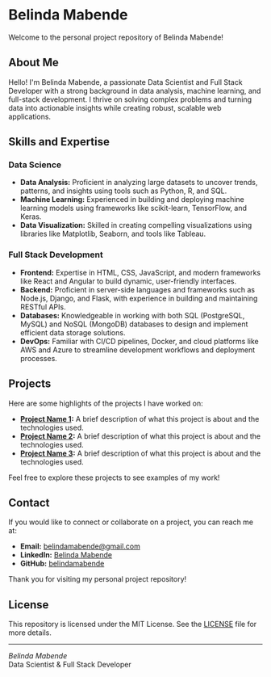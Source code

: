 # Belinda Mabende

Welcome to the personal project repository of Belinda Mabende!

## About Me

Hello! I'm Belinda Mabende, a passionate Data Scientist and Full Stack Developer with a strong background in data analysis, machine learning, and full-stack development. I thrive on solving complex problems and turning data into actionable insights while creating robust, scalable web applications.

## Skills and Expertise

### Data Science
- **Data Analysis:** Proficient in analyzing large datasets to uncover trends, patterns, and insights using tools such as Python, R, and SQL.
- **Machine Learning:** Experienced in building and deploying machine learning models using frameworks like scikit-learn, TensorFlow, and Keras.
- **Data Visualization:** Skilled in creating compelling visualizations using libraries like Matplotlib, Seaborn, and tools like Tableau.

### Full Stack Development
- **Frontend:** Expertise in HTML, CSS, JavaScript, and modern frameworks like React and Angular to build dynamic, user-friendly interfaces.
- **Backend:** Proficient in server-side languages and frameworks such as Node.js, Django, and Flask, with experience in building and maintaining RESTful APIs.
- **Databases:** Knowledgeable in working with both SQL (PostgreSQL, MySQL) and NoSQL (MongoDB) databases to design and implement efficient data storage solutions.
- **DevOps:** Familiar with CI/CD pipelines, Docker, and cloud platforms like AWS and Azure to streamline development workflows and deployment processes.

## Projects

Here are some highlights of the projects I have worked on:

- **[Project Name 1](link-to-project):** A brief description of what this project is about and the technologies used.
- **[Project Name 2](link-to-project):** A brief description of what this project is about and the technologies used.
- **[Project Name 3](link-to-project):** A brief description of what this project is about and the technologies used.

Feel free to explore these projects to see examples of my work!

## Contact

If you would like to connect or collaborate on a project, you can reach me at:

- **Email:** belindamabende@gmail.com
- **LinkedIn:** [Belinda Mabende](https://www.linkedin.com/in/belinda-mabende)
- **GitHub:** [belindamabende](https://github.com/belindamabende)

Thank you for visiting my personal project repository!

## License

This repository is licensed under the MIT License. See the [LICENSE](LICENSE) file for more details.

---

*Belinda Mabende*  
Data Scientist & Full Stack Developer

